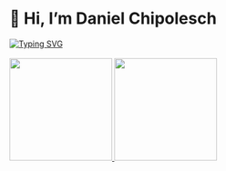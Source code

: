 # 👋 Hi, I’m Daniel Chipolesch

<div>
<a href="https://git.io/typing-svg"><img src="https://readme-typing-svg.herokuapp.com?font=Fira+Code&pause=5000&width=800&lines=Here+are+some+of+my+projects+and+social+media.+I+hope+you+enjoy+!" alt="Typing SVG" /></a>
</div>
</br>
<div>
<a href="https://github.com/danielchipolesch">
<img height="180em" src="https://github-readme-stats.vercel.app/api/top-langs/?username=danielchipolesch&layout=compact&langs_count=10&theme=dracula"/>
<img height="180em" src="https://github-readme-stats.vercel.app/api?username=danielchipolesch&show_icons=true&theme=dracula&include_all_commits=true&count_private=true"/>
</div>
